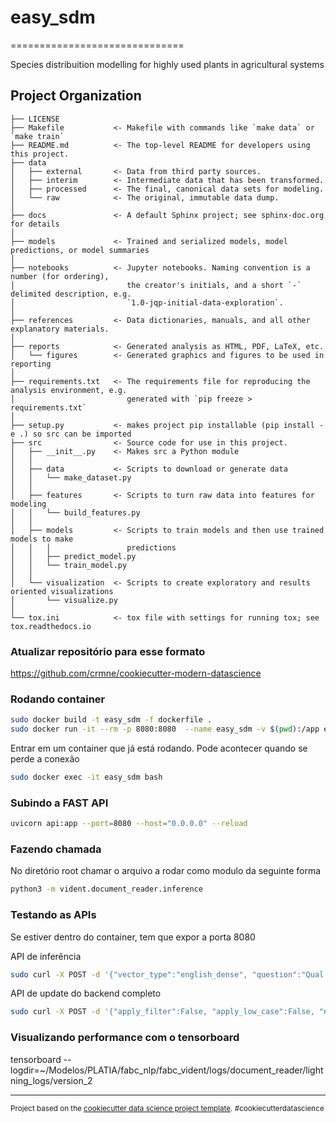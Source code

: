 # easy_sdm
==============================

Species distribuition modelling for highly used plants in agricultural systems

Project Organization
------------

    ├── LICENSE
    ├── Makefile           <- Makefile with commands like `make data` or `make train`
    ├── README.md          <- The top-level README for developers using this project.
    ├── data
    │   ├── external       <- Data from third party sources.
    │   ├── interim        <- Intermediate data that has been transformed.
    │   ├── processed      <- The final, canonical data sets for modeling.
    │   └── raw            <- The original, immutable data dump.
    │
    ├── docs               <- A default Sphinx project; see sphinx-doc.org for details
    │
    ├── models             <- Trained and serialized models, model predictions, or model summaries
    │
    ├── notebooks          <- Jupyter notebooks. Naming convention is a number (for ordering),
    │                         the creator's initials, and a short `-` delimited description, e.g.
    │                         `1.0-jqp-initial-data-exploration`.
    │
    ├── references         <- Data dictionaries, manuals, and all other explanatory materials.
    │
    ├── reports            <- Generated analysis as HTML, PDF, LaTeX, etc.
    │   └── figures        <- Generated graphics and figures to be used in reporting
    │
    ├── requirements.txt   <- The requirements file for reproducing the analysis environment, e.g.
    │                         generated with `pip freeze > requirements.txt`
    │
    ├── setup.py           <- makes project pip installable (pip install -e .) so src can be imported
    ├── src                <- Source code for use in this project.
    │   ├── __init__.py    <- Makes src a Python module
    │   │
    │   ├── data           <- Scripts to download or generate data
    │   │   └── make_dataset.py
    │   │
    │   ├── features       <- Scripts to turn raw data into features for modeling
    │   │   └── build_features.py
    │   │
    │   ├── models         <- Scripts to train models and then use trained models to make
    │   │   │                 predictions
    │   │   ├── predict_model.py
    │   │   └── train_model.py
    │   │
    │   └── visualization  <- Scripts to create exploratory and results oriented visualizations
    │       └── visualize.py
    │
    └── tox.ini            <- tox file with settings for running tox; see tox.readthedocs.io


### Atualizar repositório para esse formato 
https://github.com/crmne/cookiecutter-modern-datascience

### Rodando container

```bash
sudo docker build -t easy_sdm -f dockerfile .
sudo docker run -it --rm -p 8080:8080  --name easy_sdm -v $(pwd):/app easy_sdm
```

Entrar em um container que já está rodando. Pode acontecer quando se perde a conexão

```bash
sudo docker exec -it easy_sdm bash
```
### Subindo a FAST API

```bash
uvicorn api:app --port=8080 --host="0.0.0.0" --reload
```
### Fazendo chamada 
No diretório root chamar o arquivo a rodar como modulo da seguinte forma

```bash
python3 -m vident.document_reader.inference
```

### Testando as APIs
Se estiver dentro do container, tem que expor a porta 8080 

API de inferência
```bash
sudo curl -X POST -d '{"vector_type":"english_dense", "question":"Qual o contexto da palha de trigo?" , "ntops_retriever": 10, "ntops_overall": 5, "reader_score_weight": 0.8,"retriever_score_weight": 0.2 }'  http://0.0.0.0:8080/infer
```

API de update do backend completo
```bash
sudo curl -X POST -d '{"apply_filter":False, "apply_low_case":False, "num_gen_sentences": 10}'  http://0.0.0.0:8080/update_backend

```

### Visualizando performance com o tensorboard

tensorboard --logdir=~/Modelos/PLATIA/fabc_nlp/fabc_vident/logs/document_reader/lightning_logs/version_2










--------

<p><small>Project based on the <a target="_blank" href="https://drivendata.github.io/cookiecutter-data-science/">cookiecutter data science project template</a>. #cookiecutterdatascience</small></p>


